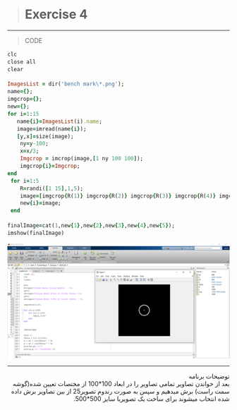 ># Exercise 4

***
>CODE

```ruby
clc
close all
clear

ImagesList = dir('bench mark\*.png');
name={};
imgcrop={};
new={};
for i=1:15
   name{i}=ImagesList(i).name;
   image=imread(name{i});
   [y,x]=size(image);
    ny=y-100;
    x=x/3;
    Imgcrop = imcrop(image,[1 ny 100 100]);
    imgcrop{i}=Imgcrop;
end
 for i=1:5
    R=randi([1 15],1,5);
    image=[imgcrop{R(1)} imgcrop{R(2)} imgcrop{R(3)} imgcrop{R(4)} imgcrop{R(5)}];
    new{i}=image;
 end

finalImage=cat(1,new{1},new{2},new{3},new{4},new{5});
imshow(finalImage)


```
![alt text](https://github.com/semnan-university-ai/image-processing-class/blob/main/excersiecs/faeze75/2/scatter.png)
***
<div dir="rtl">
توضیحات برنامه <br />
بعد از خواندن تصاویر  تمامی تصاویر را در ابعاد 100*100 از مختصات تعیین شده(گوشه سمت راست) برش میدهیم و سپس به صورت رندوم تصویر25 از بین تصاویر برش داده شده انتخاب میشوند برای ساخت یک تصویربا سایز 500*500.
</div>

